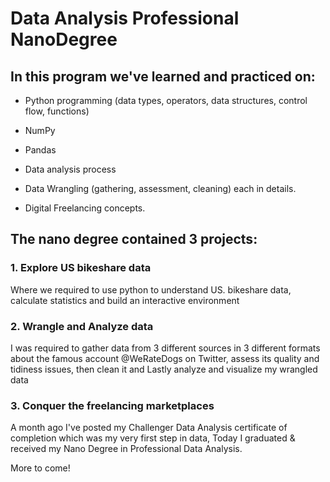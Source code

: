 


# Data Analysis Professional NanoDegree



## In this program we've learned and practiced on:


- Python programming (data types, operators, data structures, control flow, functions)

- NumPy

- Pandas

- Data analysis process

- Data Wrangling (gathering, assessment, cleaning) each in details.

- Digital Freelancing concepts.



## The nano degree contained 3 projects:


### 1. Explore US bikeshare data


Where we required to use python to understand US. bikeshare data, calculate statistics and build an interactive environment



### 2. Wrangle and Analyze data


I was required to gather data from 3 different sources in 3 different formats about the famous account @WeRateDogs on Twitter, assess its quality and tidiness issues, then clean it and Lastly analyze and visualize my wrangled data



### 3.  Conquer the freelancing marketplaces






A month ago I've posted my Challenger Data Analysis certificate of completion which was my very first step in data, Today I graduated & received my Nano Degree in Professional Data Analysis.


More to come!
